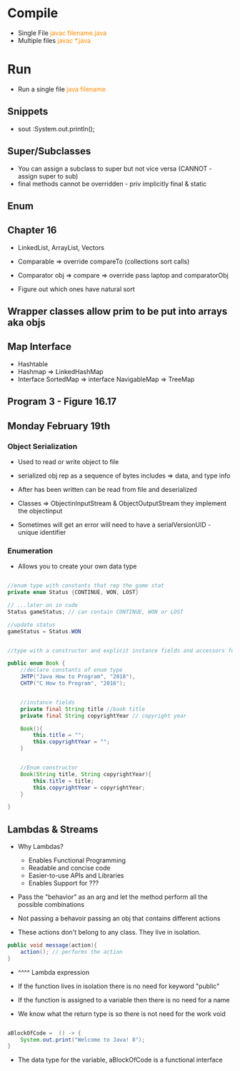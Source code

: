 # Compile

- Single File <span style="color: DarkOrange;">javac filename.java</span>
- Multiple files <span style="color: DarkOrange;">javac \*.java</span>

# Run

- Run a single file <span style="color: DarkOrange;">java filename</span>

## Snippets

- sout :System.out.println();

## Super/Subclasses

- You can assign a subclass to super but not vice versa (CANNOT - assign super to sub)
- final methods cannot be overridden - priv implicitly final & static

## Enum

## Chapter 16

- LinkedList, ArrayList, Vectors

- Comparable => override compareTo (collections sort calls)

- Comparator obj => compare => override pass laptop and comparatorObj

- Figure out which ones have natural sort

## Wrapper classes allow prim to be put into arrays aka objs

## Map Interface

- Hashtable
- Hashmap => LinkedHashMap
- Interface SortedMap => interface NavigableMap => TreeMap

## Program 3 - Figure 16.17

## Monday February 19th

### Object Serialization

- Used to read or write object to file
- serialized obj rep as a sequence of bytes includes => data, and type info
- After has been written can be read from file and deserialized

- Classes => ObjectinInputStream & ObjectOutputStream they implement the objectinput

- Sometimes will get an error will need to have a serialVersionUID - unique identifier

### Enumeration

- Allows you to create your own data type

```java

//enum type with constants that rep the game stat
private enum Status {CONTINUE, WON, LOST}

// ...later on in code
Status gameStatus; // can contain CONTINUE, WON or LOST

//update status
gameStatus = Status.WON

```

```java

//type with a constructor and explicit instance fields and accessors for these fields

public enum Book {
    //declare constants of enum type
    JHTP("Java How to Program", "2018"),
    CHTP("C How to Program", "2016");


    //instance fields
    private final String title //book title
    private final String copyrightYear // copyright year

    Book(){
        this.title = "";
        this.copyrightYear = "";
    }


    //Enum constructor
    Book(String title, String copyrightYear){
        this.title = title;
        this.copyrightYear = copyrightYear;
    }

}


```

## Lambdas & Streams

- Why Lambdas?

  - Enables Functional Programming
  - Readable and concise code
  - Easier-to-use APIs and Libraries
  - Enables Support for ???

- Pass the "behavior" as an arg and let the method perform all the possible combinations
- Not passing a behavoir passing an obj that contains different actions
- These actions don't belong to any class. They live in isolation.

```java
public void message(action){
    action(); // performs the action
}

```

- ^^^^ Lambda expression

- If the function lives in isolation there is no need for keyword "public"
- If the function is assigned to a variable then there is no need for a name
- We know what the return type is so there is not need for the work void

```java

aBlockOfCode =  () -> {
    System.out.print("Welcome to Java! 8");
}

```

- The data type for the variable, aBlockOfCode is a functional interface

